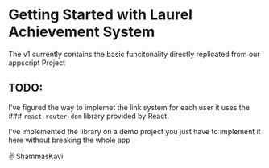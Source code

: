 # Getting Started with Laurel Achievement System
The v1 currently contains the basic funcitonality directly replicated from our appscript Project

## TODO:
I've figured the way to implemet the link system for each user
it uses the ### `react-router-dom` library provided by React.

I've implemented the library on a demo project you just have to implement it here without breaking the whole app 

✌️ ShammasKavi


